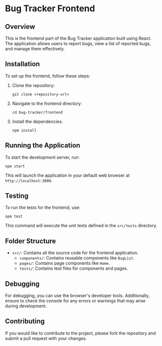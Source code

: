 # Bug Tracker Frontend

## Overview
This is the frontend part of the Bug Tracker application built using React. The application allows users to report bugs, view a list of reported bugs, and manage them effectively.

## Installation
To set up the frontend, follow these steps:

1. Clone the repository:
   ```
   git clone <repository-url>
   ```
2. Navigate to the frontend directory:
   ```
   cd bug-tracker/frontend
   ```
3. Install the dependencies:
   ```
   npm install
   ```

## Running the Application
To start the development server, run:
```
npm start
```
This will launch the application in your default web browser at `http://localhost:3000`.

## Testing
To run the tests for the frontend, use:
```
npm test
```
This command will execute the unit tests defined in the `src/tests` directory.

## Folder Structure
- `src/`: Contains all the source code for the frontend application.
  - `components/`: Contains reusable components like `BugList`.
  - `pages/`: Contains page components like `Home`.
  - `tests/`: Contains test files for components and pages.

## Debugging
For debugging, you can use the browser's developer tools. Additionally, ensure to check the console for any errors or warnings that may arise during development.

## Contributing
If you would like to contribute to the project, please fork the repository and submit a pull request with your changes.